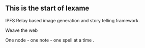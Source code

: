 
## This is the start of lexame



IPFS Relay based image generation and story telling framework. 

Weave the web 

One node - one note - one spell at a time . 
